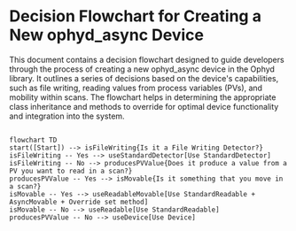 # Decision Flowchart for Creating a New ophyd_async Device

This document contains a decision flowchart designed to guide developers through the process of creating a new ophyd_async device in the Ophyd library. It outlines a series of decisions based on the device's capabilities, such as file writing, reading values from process variables (PVs), and mobility within scans. The flowchart helps in determining the appropriate class inheritance and methods to override for optimal device functionality and integration into the system.

```{mermaid}

flowchart TD
start([Start]) --> isFileWriting{Is it a File Writing Detector?}
isFileWriting -- Yes --> useStandardDetector[Use StandardDetector]
isFileWriting -- No --> producesPVValue{Does it produce a value from a PV you want to read in a scan?}
producesPVValue -- Yes --> isMovable{Is it something that you move in a scan?}
isMovable -- Yes --> useReadableMovable[Use StandardReadable + AsyncMovable + Override set method]
isMovable -- No --> useReadable[Use StandardReadable]
producesPVValue -- No --> useDevice[Use Device]
```
